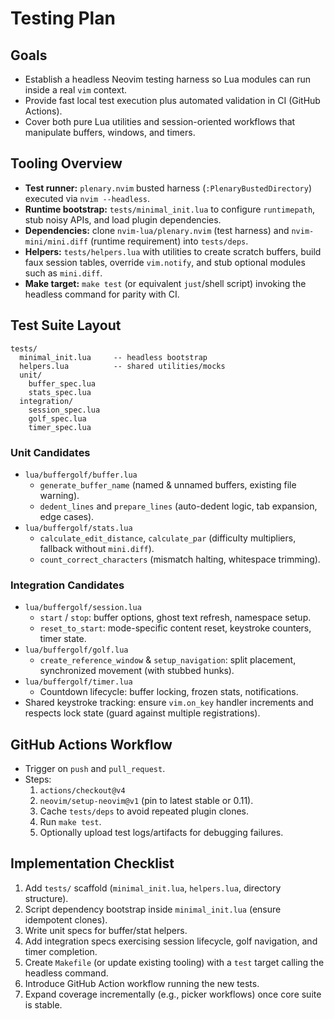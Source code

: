 # Testing Plan

## Goals

- Establish a headless Neovim testing harness so Lua modules can run inside a real `vim` context.
- Provide fast local test execution plus automated validation in CI (GitHub Actions).
- Cover both pure Lua utilities and session-oriented workflows that manipulate buffers, windows, and timers.

## Tooling Overview

- **Test runner:** `plenary.nvim` busted harness (`:PlenaryBustedDirectory`) executed via `nvim --headless`.
- **Runtime bootstrap:** `tests/minimal_init.lua` to configure `runtimepath`, stub noisy APIs, and load plugin dependencies.
- **Dependencies:** clone `nvim-lua/plenary.nvim` (test harness) and `nvim-mini/mini.diff` (runtime requirement) into `tests/deps`.
- **Helpers:** `tests/helpers.lua` with utilities to create scratch buffers, build faux session tables, override `vim.notify`, and stub optional modules such as `mini.diff`.
- **Make target:** `make test` (or equivalent `just`/shell script) invoking the headless command for parity with CI.

## Test Suite Layout

```
tests/
  minimal_init.lua     -- headless bootstrap
  helpers.lua          -- shared utilities/mocks
  unit/
    buffer_spec.lua
    stats_spec.lua
  integration/
    session_spec.lua
    golf_spec.lua
    timer_spec.lua
```

### Unit Candidates

- `lua/buffergolf/buffer.lua`
  - `generate_buffer_name` (named & unnamed buffers, existing file warning).
  - `dedent_lines` and `prepare_lines` (auto-dedent logic, tab expansion, edge cases).
- `lua/buffergolf/stats.lua`
  - `calculate_edit_distance`, `calculate_par` (difficulty multipliers, fallback without `mini.diff`).
  - `count_correct_characters` (mismatch halting, whitespace trimming).

### Integration Candidates

- `lua/buffergolf/session.lua`
  - `start` / `stop`: buffer options, ghost text refresh, namespace setup.
  - `reset_to_start`: mode-specific content reset, keystroke counters, timer state.
- `lua/buffergolf/golf.lua`
  - `create_reference_window` & `setup_navigation`: split placement, synchronized movement (with stubbed hunks).
- `lua/buffergolf/timer.lua`
  - Countdown lifecycle: buffer locking, frozen stats, notifications.
- Shared keystroke tracking: ensure `vim.on_key` handler increments and respects lock state (guard against multiple registrations).

## GitHub Actions Workflow

- Trigger on `push` and `pull_request`.
- Steps:
  1. `actions/checkout@v4`
  2. `neovim/setup-neovim@v1` (pin to latest stable or 0.11).
  3. Cache `tests/deps` to avoid repeated plugin clones.
  4. Run `make test`.
  5. Optionally upload test logs/artifacts for debugging failures.

## Implementation Checklist

1. Add `tests/` scaffold (`minimal_init.lua`, `helpers.lua`, directory structure).
2. Script dependency bootstrap inside `minimal_init.lua` (ensure idempotent clones).
3. Write unit specs for buffer/stat helpers.
4. Add integration specs exercising session lifecycle, golf navigation, and timer completion.
5. Create `Makefile` (or update existing tooling) with a `test` target calling the headless command.
6. Introduce GitHub Action workflow running the new tests.
7. Expand coverage incrementally (e.g., picker workflows) once core suite is stable.
